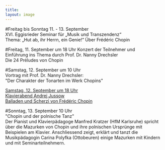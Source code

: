 ```yaml
---
title: 
layout: image
---
```


#Freitag bis Sonntag 11. - 13. September    
XVI. Eggisrieder Seminar für „Musik und Transzendenz“   
Thema: „Hut ab, ihr Herrn, ein Genie!“ Über Frédéric Chopin  

#Freitag, 11. September um 18 Uhr
Konzert der Teilnehmer und   
Einführung ins Thema durch Prof. Dr. Nanny Drechsler  
Die 24 Préludes von Chopin  

#Samstag, 12. September um 10 Uhr   
Vortrag mit Prof. Dr. Nanny Drechsler:    
"Der Charakter der Tonarten im Werk Chopins"    

[Samstag, 12. September um 18 Uhr  
 Klavierabend Andrej Jussow    
Balladen und Scherzi von Frédéric Chopin](/veranstaltungen/2015/jussow/)

#Sonntag, 13. September 10 Uhr   
"Chopin und der polnische Tanz"     
Der Pianist und Klavierpädagoge Manfred Kratzer (HfM Karlsruhe) spricht über die Mazurken von Chopin und ihre polnischen Ursprünge mit Beispielen am Klavier. Anschliessend zeigt, erklärt und tanzt die Musikpädagogin Carina Polyfka (Ottobeuren) einige Mazurken mit Kindern und mit Seminarteilnehmern.



